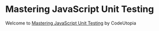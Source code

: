 # Mastering JavaScript Unit Testing
Welcome to [Mastering JavaScript Unit Testing](http://codeutopia.net/welcome-to-mastering-javascript-unit-testing/) by CodeUtopia
